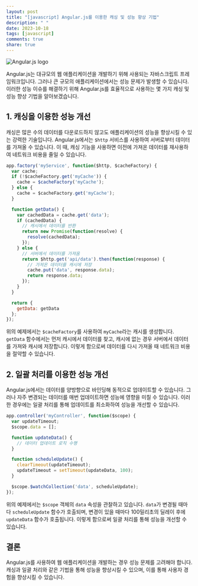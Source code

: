 ```yaml
---
layout: post
title: "[javascript] Angular.js를 이용한 캐싱 및 성능 향상 기법"
description: " "
date: 2023-10-18
tags: [javascript]
comments: true
share: true
---
```


![Angular.js logo](https://angular.io/assets/images/logos/angular/angular.png)

Angular.js는 대규모의 웹 애플리케이션을 개발하기 위해 사용되는 자바스크립트 프레임워크입니다. 그러나 큰 규모의 애플리케이션에서는 성능 문제가 발생할 수 있습니다. 이러한 성능 이슈를 해결하기 위해 Angular.js를 효율적으로 사용하는 몇 가지 캐싱 및 성능 향상 기법을 알아보겠습니다.

## 1. 캐싱을 이용한 성능 개선

캐싱은 많은 수의 데이터를 다운로드하지 않고도 애플리케이션의 성능을 향상시킬 수 있는 강력한 기술입니다. Angular.js에서는 `$http` 서비스를 사용하여 서버로부터 데이터를 가져올 수 있습니다. 이 때, 캐싱 기능을 사용하면 이전에 가져온 데이터를 재사용하여 네트워크 비용을 줄일 수 있습니다.

```javascript
app.factory('myService', function($http, $cacheFactory) {
  var cache;
  if (!$cacheFactory.get('myCache')) {
    cache = $cacheFactory('myCache');
  } else {
    cache = $cacheFactory.get('myCache');
  }

  function getData() {
    var cachedData = cache.get('data');
    if (cachedData) {
      // 캐시에서 데이터를 반환
      return new Promise(function(resolve) {
        resolve(cachedData);
      });
    } else {
      // 서버에서 데이터를 가져옴
      return $http.get('api/data').then(function(response) {
        // 가져온 데이터를 캐시에 저장
        cache.put('data', response.data);
        return response.data;
      });
    }
  }

  return {
    getData: getData
  };
});
```

위의 예제에서는 `$cacheFactory`를 사용하여 `myCache`라는 캐시를 생성합니다. `getData` 함수에서는 먼저 캐시에서 데이터를 찾고, 캐시에 없는 경우 서버에서 데이터를 가져와 캐시에 저장합니다. 이렇게 함으로써 데이터를 다시 가져올 때 네트워크 비용을 절약할 수 있습니다.

## 2. 일괄 처리를 이용한 성능 개선

Angular.js에서는 데이터를 양방향으로 바인딩해 동적으로 업데이트할 수 있습니다. 그러나 자주 변경되는 데이터를 매번 업데이트하면 성능에 영향을 미칠 수 있습니다. 이러한 경우에는 일괄 처리를 통해 업데이트를 최소화하여 성능을 개선할 수 있습니다.

```javascript
app.controller('myController', function($scope) {
  var updateTimeout;
  $scope.data = [];

  function updateData() {
    // 데이터 업데이트 로직 수행
  }

  function scheduleUpdate() {
    clearTimeout(updateTimeout);
    updateTimeout = setTimeout(updateData, 100);
  }

  $scope.$watchCollection('data', scheduleUpdate);
});
```

위의 예제에서는 `$scope` 객체의 `data` 속성을 관찰하고 있습니다. `data`가 변경될 때마다 `scheduleUpdate` 함수가 호출되며, 변경이 있을 때마다 100밀리초의 딜레이 후에 `updateData` 함수가 호출됩니다. 이렇게 함으로써 일괄 처리를 통해 성능을 개선할 수 있습니다.

## 결론

Angular.js를 사용하여 웹 애플리케이션을 개발하는 경우 성능 문제를 고려해야 합니다. 캐싱과 일괄 처리와 같은 기법을 통해 성능을 향상시킬 수 있으며, 이를 통해 사용자 경험을 향상시킬 수 있습니다.